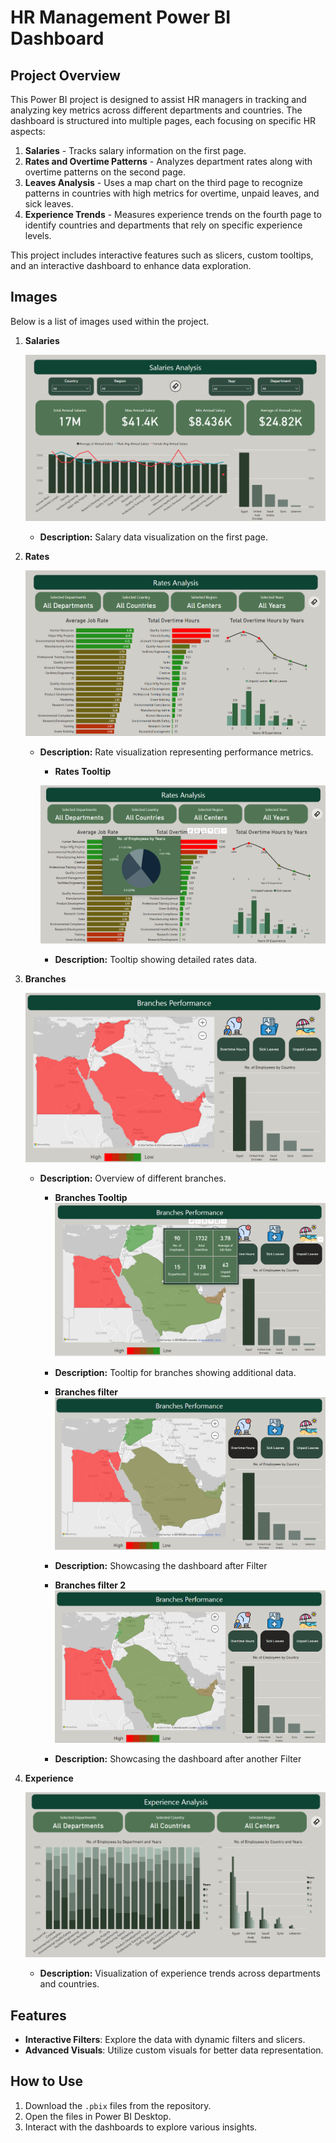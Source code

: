 # HR Management Power BI Dashboard

## Project Overview

This Power BI project is designed to assist HR managers in tracking and analyzing key metrics across different departments and countries. The dashboard is structured into multiple pages, each focusing on specific HR aspects:

1. **Salaries** - Tracks salary information on the first page.
2. **Rates and Overtime Patterns** - Analyzes department rates along with overtime patterns on the second page.
3. **Leaves Analysis** - Uses a map chart on the third page to recognize patterns in countries with high metrics for overtime, unpaid leaves, and sick leaves.
4. **Experience Trends** - Measures experience trends on the fourth page to identify countries and departments that rely on specific experience levels.

This project includes interactive features such as slicers, custom tooltips, and an interactive dashboard to enhance data exploration.

## Images

Below is a list of images used within the project.

1. **Salaries**

   ![Salaries Analysis](./Images/salaries.png)
   - **Description:** Salary data visualization on the first page.

2. **Rates**

   ![Rates Analysis](./Images/rates.png)

   - **Description:** Rate visualization representing performance metrics.

        - **Rates Tooltip**

        ![Rates Tooltip](./Images/Rates%20Tooltip.png)
        - **Description:** Tooltip showing detailed rates data.

4. **Branches**

    ![Branches Performance](./Images/Branches.png)
   - **Description:** Overview of different branches.


        - **Branches Tooltip**
            ![Branches Tooltip](./Images/Branches%20Tooltip.png)
        - **Description:** Tooltip for branches showing additional data.

        - **Branches filter**
            ![Branches Filter](./Images/Branch%20filter.png)
        - **Description:** Showcasing the dashboard after Filter

        - **Branches filter 2**
            ![Branches Filter 2](./Images/Branch%20filter%202.png)
        - **Description:** Showcasing the dashboard after    another Filter


5. **Experience**
   
   ![Rates Analysis](./Images/Experience.png)
   - **Description:** Visualization of experience trends across departments and countries.



## Features
- **Interactive Filters**: Explore the data with dynamic filters and slicers.
- **Advanced Visuals**: Utilize custom visuals for better data representation.



## How to Use
1. Download the `.pbix` files from the repository.
2. Open the files in Power BI Desktop.
3. Interact with the dashboards to explore various insights.